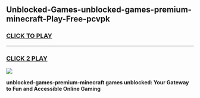 
## Unblocked-Games-unblocked-games-premium-minecraft-Play-Free-pcvpk
<h3>
<a href="https://premium76.site?title=unblocked-games-premium-minecraft&ref=09A">CLICK TO PLAY</a></h3>
<hr>

<h3>
<a href="https://premium76.site?title=unblocked-games-premium-minecraft&ref=09A">CLICK 2 PLAY</a>
  
</h3>

<a href="https://premium76.site?title=unblocked-games-premium-minecraft&ref=09A"><img src="https://clearcache.store/games.png"></a>


**unblocked-games-premium-minecraft games unblocked: Your Gateway to Fun and Accessible Online Gaming**
